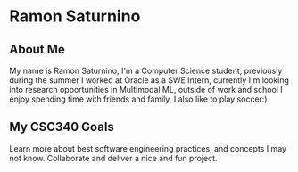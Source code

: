 # Ramon Saturnino

## About Me
My name is Ramon Saturnino, I'm a Computer Science student, previously during the summer I worked at Oracle as a SWE Intern, currently I'm looking into research opportunities in Multimodal ML, outside of work and school I enjoy spending time with friends and family, I also like to play soccer:) 

## My CSC340 Goals
Learn more about best software engineering practices, and concepts I may not know. Collaborate and deliver a nice and fun project. 
